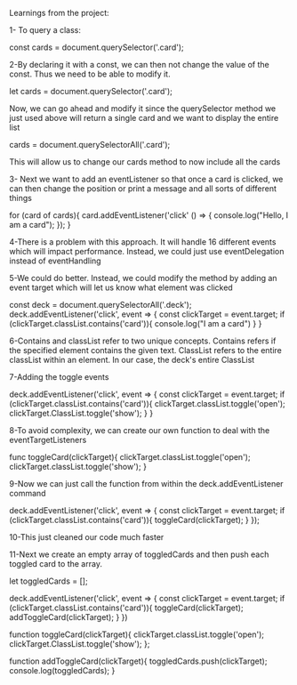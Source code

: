 Learnings from the project:

1- To query a class:

const cards = document.querySelector('.card');

2-By declaring it with a const, we can then not change the value of the const. Thus we need to be able to modify it.

let cards = document.querySelector('.card');

Now, we can go ahead and modify it since the querySelector method we just used above will return a single card and we want to display the entire list

cards = document.querySelectorAll('.card');

This will allow us to change our cards method to now include all the cards

3- Next we want to add an eventListener so that once a card is clicked, we can then change the position or print a message and all sorts of different things

for (card of cards){
  card.addEventListener('click' () => {
    console.log("Hello, I am a card");
    });
}

4-There is a problem with this approach. It will handle 16 different events which will impact performance. Instead, we could just use eventDelegation instead of eventHandling

5-We could do better. Instead, we could modify the method by adding an event target which will let us know what element was clicked

const deck = document.querySelectorAll('.deck');
deck.addEventListener('click', event => {
  const clickTarget = event.target;
  if (clickTarget.classList.contains('card')){
    console.log("I am a card")
  }
}

6-Contains and classList refer to two unique concepts. Contains refers if the specified element contains the given text. ClassList refers to the entire classList within an element. In our case, the deck's entire ClassList

7-Adding the toggle events

deck.addEventListener('click', event => {
  const clickTarget = event.target;
  if (clickTarget.classList.contains('card')){
    clickTarget.classList.toggle('open');
    clickTarget.ClassList.toggle('show');
  }
}

8-To avoid complexity, we can create our own function to deal with the eventTargetListeners

func toggleCard(clickTarget){
  clickTarget.classList.toggle('open');
  clickTarget.classList.toggle('show');
}

9-Now we can just call the function from within the deck.addEventListener command

deck.addEventListener('click', event => {
  const clickTarget = event.target;
  if (clickTarget.classList.contains('card')){
    toggleCard(clickTarget);
  }
  });

10-This just cleaned our code much faster

11-Next we create an empty array of toggledCards and then push each toggled card to the array.

let toggledCards = [];

deck.addEventListener('click', event => {
      const clickTarget = event.target;
      if (clickTarget.classList.contains('card')){
        toggleCard(clickTarget);
        addToggleCard(clickTarget);
      }
  })

  function toggleCard(clickTarget){
    clickTarget.classList.toggle('open');
    clickTarget.ClassList.toggle('show');
  };

  function addToggleCard(clickTarget){
    toggledCards.push(clickTarget);
    console.log(toggledCards);
  }
